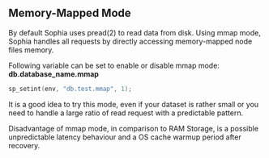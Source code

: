 
Memory-Mapped Mode
------------------

By default Sophia uses pread(2) to read data from disk. Using mmap mode, Sophia handles all requests by
directly accessing memory-mapped node files memory.

Following variable can be set to enable or disable mmap mode: **db.database_name.mmap**

```C
sp_setint(env, "db.test.mmap", 1);
```

It is a good idea to try this mode, even if your dataset is rather small or you need to handle
a large ratio of read request with a predictable pattern.

Disadvantage of mmap mode, in comparison to RAM Storage, is a possible unpredictable
latency behaviour and a OS cache warmup period after recovery.
